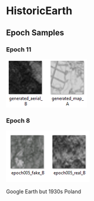 # HistoricEarth

## Epoch Samples

### Epoch 11
![Generated Aerial & Map](generated_A_B_epoch_11.png)

### Epoch 8
![Generated A & B](generated_A_B.png)

Google Earth but 1930s Poland
